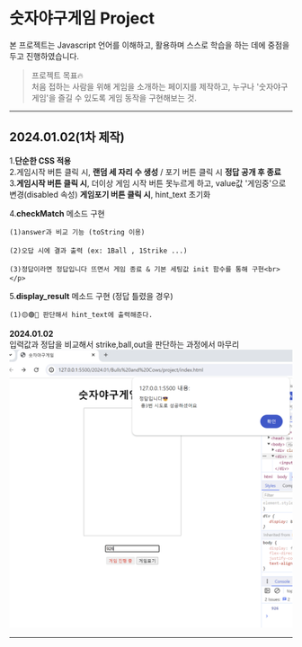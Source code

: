<h1>숫자야구게임 Project</h1>

본 프로젝트는 Javascript 언어를 이해하고, 활용하며 스스로 학습을 하는 데에 중점을 두고 진행하였습니다.
> 프로젝트 목표🔥 <br>
처음 접하는 사람을 위해 게임을 소개하는 페이지를 제작하고, 누구나 '숫자야구게임'을 즐길 수 있도록 게임 동작을 구현해보는 것.
---

<h2>2024.01.02(1차 제작)</h2>

1.**단순한 CSS 적용**<br>
2.게임시작 버튼 클릭 시, **랜덤 세 자리 수 생성** / 포기 버튼 클릭 시 **정답 공개 후 종료**<br>
3.**게임시작 버튼 클릭 시**, 더이상 게임 시작 버튼 못누르게 하고, value값 '게임중'으로 변경(disabled 속성) **게임포기 버튼 클릭 시**, hint_text 초기화<br>

<p>

4.**checkMatch** 메소드 구현<br>

    (1)answer과 비교 기능 (toString 이용)

    (2)오답 시에 결과 출력 (ex: 1Ball , 1Strike ...)

    (3)정답이라면 정답입니다 뜨면서 게임 종료 & 기본 세팅값 init 함수를 통해 구현<br></p>
<p>

5.**display_result** 메소드 구현 (정답 틀렸을 경우)

    (1)🟡🟢🔴 판단해서 hint_text에 출력해준다.

</p>
<strong>2024.01.02</strong><br>
입력값과 정답을 비교해서 strike,ball,out을 판단하는 과정에서 마무리
<img src="2024.01.02(1차작업내용).png">

---

